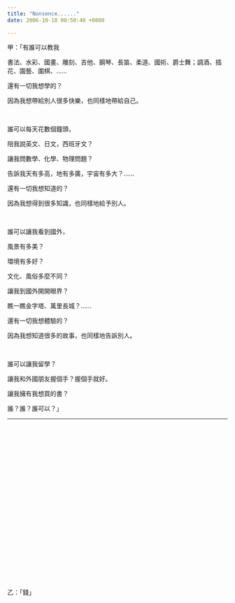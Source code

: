 ```yaml
---
title: "Nonsence......"
date: 2006-10-18 00:50:40 +0800

---
```




甲：「有誰可以教我



書法、水彩、國畫、雕刻、吉他、鋼琴、長笛、柔道、國術、爵士舞；調酒、插花、園藝、圍棋、......



還有一切我想學的？



因為我想帶給別人很多快樂，也同樣地帶給自己。



 









誰可以每天花數個鐘頭，



陪我說英文、日文，西班牙文？



讓我問數學、化學、物理問題？



告訴我天有多高，地有多廣，宇宙有多大？......



還有一切我想知道的？



因為我想得到很多知識，也同樣地給予別人。



 











誰可以讓我看到國外，



風景有多美？



環境有多好？



文化、風俗多麼不同？



讓我到國外開開眼界？



瞧一瞧金字塔、萬里長城？......



還有一切我想體驗的？



因為我想知道很多的故事，也同樣地告訴別人。



 







誰可以讓我留學？



讓我和外國朋友握個手？握個手就好。



讓我擁有我想買的書？



誰？誰？誰可以？」







---





 



 



 



 



 



 



 



 



 



 



 



 





























乙：「錢」


